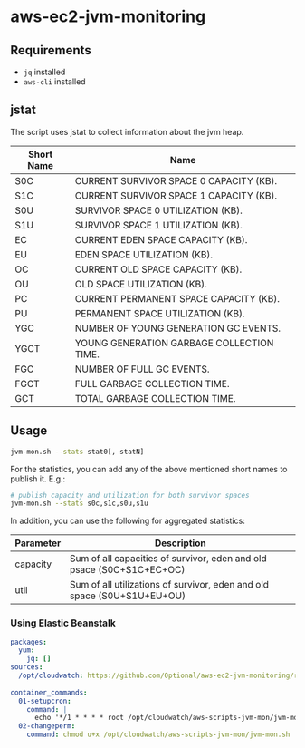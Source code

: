 # aws-ec2-jvm-monitoring

## Requirements

* `jq` installed
* `aws-cli` installed

## jstat

The script uses jstat to collect information about the jvm heap.

Short Name | Name
----- | ----
S0C | CURRENT SURVIVOR SPACE 0 CAPACITY (KB).
S1C | CURRENT SURVIVOR SPACE 1 CAPACITY (KB).
S0U | SURVIVOR SPACE 0 UTILIZATION (KB).
S1U | SURVIVOR SPACE 1 UTILIZATION (KB).
EC | CURRENT EDEN SPACE CAPACITY (KB).
EU | EDEN SPACE UTILIZATION (KB).
OC | CURRENT OLD SPACE CAPACITY (KB).
OU | OLD SPACE UTILIZATION (KB).
PC | CURRENT PERMANENT SPACE CAPACITY (KB).
PU | PERMANENT SPACE UTILIZATION (KB).
YGC | NUMBER OF YOUNG GENERATION GC EVENTS.
YGCT | YOUNG GENERATION GARBAGE COLLECTION TIME.
FGC | NUMBER OF FULL GC EVENTS.
FGCT | FULL GARBAGE COLLECTION TIME.
GCT | TOTAL GARBAGE COLLECTION TIME.

## Usage

```sh
jvm-mon.sh --stats stat0[, statN]
```

For the statistics, you can add any of the above mentioned short names to publish it. E.g.:

```sh
# publish capacity and utilization for both survivor spaces
jvm-mon.sh --stats s0c,s1c,s0u,s1u
```

In addition, you can use the following for aggregated statistics:

Parameter | Description
--------- | -----------
capacity | Sum of all capacities of survivor, eden and old psace (S0C+S1C+EC+OC)
util | Sum of all utilizations of survivor, eden and old space (S0U+S1U+EU+OU)


### Using Elastic Beanstalk

```yml
packages:
  yum:
    jq: []
sources: 
  /opt/cloudwatch: https://github.com/0ptional/aws-ec2-jvm-monitoring/releases/download/1.0/CloudWatchJVMMonitoringScripts-1.0.zip
  
container_commands:
  01-setupcron:
    command: |
      echo '*/1 * * * * root /opt/cloudwatch/aws-scripts-jvm-mon/jvm-mon.sh --stats s0u,s1u,eu,ou >> /var/log/cw_jvm_mon' > /etc/cron.d/cw_jvm_mon
  02-changeperm:
    command: chmod u+x /opt/cloudwatch/aws-scripts-jvm-mon/jvm-mon.sh
```
